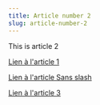 ```yaml
---
title: Article number 2
slug: article-number-2
---
```


This is article 2

[Lien à l'article 1](/category1/article1.md)

[Lien à l'article Sans slash](category1/article1.md)

[Lien à l'article 3](article3.md)
